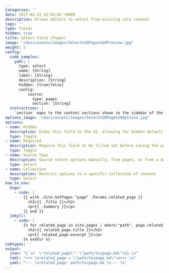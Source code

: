 ```yaml
---
Categories: ''
date: 2017-02-22 12:54:02 +0000
description: Allows editors to select from existing site content
tags: ''
type: fields
hidden: true
title: Select Field (Pages)
image: "/docs/assets/images/Select%20Pages%20Preview.jpg"
weight: 5
config:
  code_samples:
    yaml: |
      type: select
      name: [String]
      label: [String]
      description: [String] 
      hidden: [true|false]
      config:
          source:
            type: pages
            section: [String]
  instructions: |
    `section` maps to the content sections shown in the sidebar of the CMS.
options_image: "/docs/assets/images/Select%20Page%20Options.jpg"
options:
- name: Hidden
  description: Hides this field in the UI, allowing for hidden default values.
  type: Toggle
- name: Required
  description: Require this field to be filled out before saving the page.
  type: Toggle
- name: Source Type
  description: Source select options manually, from pages, or from a data file.
  type: Select
- name: Collection
  description: Restrict options to a specific collection of content
  type: Select
how_to_use:
  hugo:
    - code: |
        {{ with .Site.GetPages "page" .Params.related_page }}
          <h2>{{ .Title }}</h2>
          <p>{{ .Summary }}</p>
        {{ end }}
  jekyll: 
    - code: |
        {% for related_page in site.pages | where:"path", page.related_page %}
          <h2>{{ related_page.title }}</h2>
          <p>{{ related_page.excerpt }}</p>
        {% endfor %}
subtypes: ''
output:
  json: "{ \n  \"related_page\": \"path/to/page.md\"\n} \n"
  toml: "+++ \nrelated_page = \"path/to/page.md\"\n+++ \n"
  yaml: "--- \nrelated_page: path/to/page.md \n--- \n"
---
```


